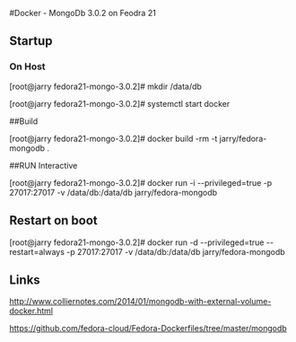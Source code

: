 #Docker - MongoDb 3.0.2 on Feodra 21 

## Startup

### On Host

[root@jarry fedora21-mongo-3.0.2]# mkdir /data/db

[root@jarry fedora21-mongo-3.0.2]# systemctl start docker

##Build

[root@jarry fedora21-mongo-3.0.2]# docker build -rm -t jarry/fedora-mongodb .

##RUN Interactive

[root@jarry fedora21-mongo-3.0.2]# docker run -i --privileged=true -p 27017:27017 -v /data/db:/data/db jarry/fedora-mongodb

## Restart on boot

[root@jarry fedora21-mongo-3.0.2]# docker run -d --privileged=true --restart=always -p 27017:27017 -v /data/db:/data/db jarry/fedora-mongodb


## Links

http://www.colliernotes.com/2014/01/mongodb-with-external-volume-docker.html

https://github.com/fedora-cloud/Fedora-Dockerfiles/tree/master/mongodb



